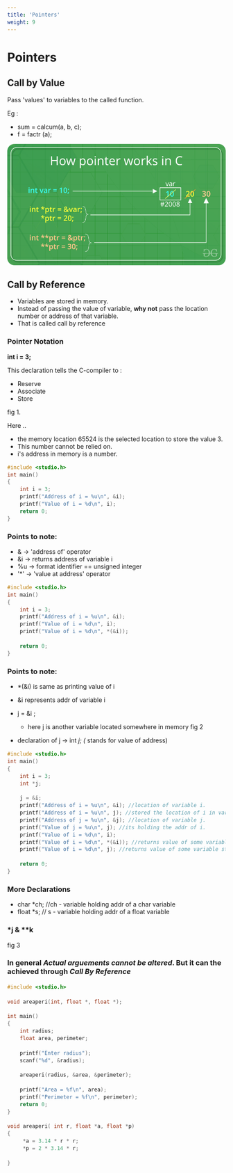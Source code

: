 ```yaml
---
title: 'Pointers'
weight: 9
---
```


# Pointers

## Call by Value

Pass 'values' to variables to the called function.

Eg : 
- sum = calcum(a, b, c);
- f = factr (a);


!["How"](how.png)

## Call by Reference

- Variables are stored in memory. 
- Instead of passing the value of variable, **why not** pass the location number or address of that variable.
- That is called call by reference

### Pointer Notation

**int i = 3;**

This declaration tells the C-compiler to :

  - Reserve
  - Associate
  - Store

fig 1.

Here .. 
- the memory location 65524 is the selected location to store the value 3.
- This number cannot be relied on.
- i's address in memory is a number.

```C
#include <studio.h>
int main()
{
    int i = 3;
    printf("Address of i = %u\n", &i);
    printf("Value of i = %d\n", i);
    return 0;
}
```

### Points to note:

- & -> 'address of' operator
- &i -> returns address of variable i
- %u -> format identifier == unsigned integer
- '*' -> 'value at address' operator

```C
#include <studio.h>
int main()
{
    int i = 3;
    printf("Address of i = %u\n", &i);
    printf("Value of i = %d\n", i);
    printf("Value of i = %d\n", *(&i));

    return 0;
}
```
### Points to note:

- *(&i) is same as printing value of i
- &i represents addr of variable i
- j = &i ;
    -  here j is another variable located somewhere in memory
    fig 2

- declaration of j -> int *j; (* stands for value of address)

```C
#include <studio.h>
int main()
{
    int i = 3;
    int *j;

    j = &i;
    printf("Address of i = %u\n", &i); //location of variable i.
    printf("Address of i = %u\n", j); //stored the location of i in variable j.
    printf("Address of j = %u\n", &j); //location of variable j.
    printf("Value of j = %u\n", j); //its holding the addr of i.
    printf("Value of i = %d\n", i);
    printf("Value of i = %d\n", *(&i)); //returns value of some variable stored in that particular location 
    printf("Value of i = %d\n", j); //returns value of some variable stored in that particular location

    return 0;
}
```

### More Declarations

- char *ch; //ch - variable holding addr of a char variable
- float *s; // s - variable holding addr of a float variable

### *j & **k

fig 3

### In general ***Actual arguements cannot be altered***. But it can the achieved through ***Call By Reference***

```C
#include <studio.h>

void areaperi(int, float *, float *);

int main()
{
    int radius;
    float area, perimeter;

    printf("Enter radius");
    scanf("%d", &radius);

    areaperi(radius, &area, &perimeter);

    printf("Area = %f\n", area);
    printf("Perimeter = %f\n", perimeter);
    return 0;
}

void areaperi( int r, float *a, float *p)
{
     *a = 3.14 * r * r;
     *p = 2 * 3.14 * r;

}
```






